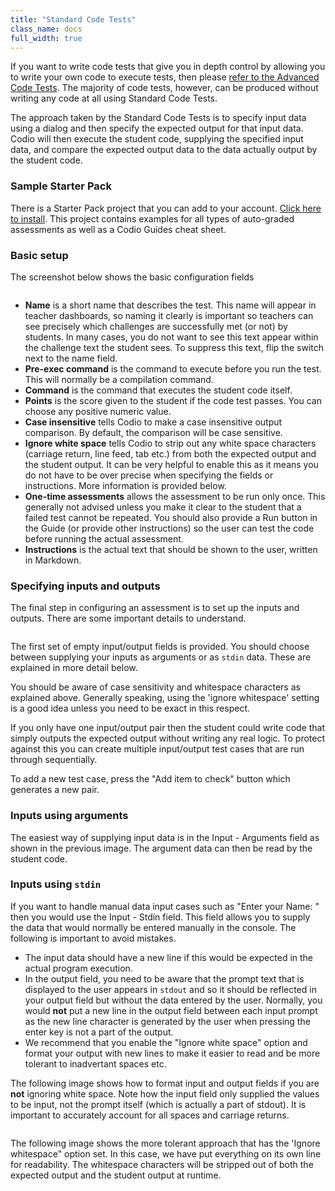 ```yaml
---
title: "Standard Code Tests"
class_name: docs
full_width: true
---
```


If you want to write code tests that give you in depth control by allowing you to write your own code to execute tests, then please [refer to the Advanced Code Tests](/docs/content/authoring/assessments/assessments-code-tests/). The majority of code tests, however, can be produced without writing any code at all using Standard Code Tests.

The approach taken by the Standard Code Tests is to specify input data using a dialog and then specify the expected output for that input data. Codio will then execute the student code, supplying the specified input data, and compare the expected output data to the data actually output by the student code.

### Sample Starter Pack
There is a Starter Pack project that you can add to your account. [Click here to install](https://codio.com/home/starter-packs/cc68d38b-b0ea-4825-9814-46a3594c2b11/). This project contains examples for all types of auto-graded assessments as well as a Codio Guides cheat sheet.

### Basic setup
The screenshot below shows the basic configuration fields

<img alt="" src="/img/docs/guides/std-assessment-1.png" class="simple"/>

- **Name** is a short name that describes the test. This name will appear in teacher dashboards, so naming it clearly is important so teachers can see precisely which challenges are successfully met (or not) by students. In many cases, you do not want to see this text appear within the challenge text the student sees. To suppress this text, flip the switch next to the name field.
- **Pre-exec command** is the command to execute before you run the test. This will normally be a compilation command.
- **Command** is the command that executes the student code itself.
- **Points** is the score given to the student if the code test passes. You can choose any positive numeric value.
- **Case insensitive** tells Codio to make a case insensitive output comparison. By default, the comparison will be case sensitive.
- **Ignore white space** tells Codio to strip out any white space characters (carriage return, line feed, tab etc.) from both the expected output and the student output. It can be very helpful to enable this as it means you do not have to be over precise when specifying the fields or instructions. More information is provided below.
- **One-time assessments** allows the assessment to be run only once. This generally not advised unless you make it clear to the student that a failed test cannot be repeated. You should also provide a Run button in the Guide (or provide other instructions) so the user can test the code before running the actual assessment.
- **Instructions** is the actual text that should be shown to the user, written in Markdown.

### Specifying inputs and outputs
The final step in configuring an assessment is to set up the inputs and outputs. There are some important details to understand.

<img alt="" src="/img/docs/guides/std-assessment-args.png" class="simple"/>

The first set of empty input/output fields is provided. You should choose between supplying your inputs as arguments or as `stdin` data. These are explained in more detail below. 

You should be aware of case sensitivity and whitespace characters as explained above. Generally speaking, using the 'ignore whitespace' setting is a good idea unless you need to be exact in this respect. 

If you only have one input/output pair then the student could write code that simply outputs the expected output without writing any real logic. To protect against this you can create multiple input/output test cases that are run through sequentially. 

To add a new test case, press the "Add item to check" button which generates a new pair.


### Inputs using arguments
The easiest way of supplying input data is in the Input - Arguments field as shown in the previous image. The argument data can then be read by the student code.

### Inputs using `stdin`
If you want to handle manual data input cases such as "Enter your Name: " then you would use the Input - Stdin field. This field allows you to supply the data that would normally be entered manually in the console. The following is important to avoid mistakes.

- The input data should have a new line if this would be expected in the actual program execution.
- In the output field, you need to be aware that the prompt text that is displayed to the user appears in `stdout` and so it should be reflected in your output field but without the data entered by the user. Normally, you would **not** put a new line in the output field between each input prompt as the new line character is generated by the user when pressing the enter key is not a part of the output.
- We recommend that you enable the "Ignore white space" option and format your output with new lines to make it easier to read and be more tolerant to inadvertant spaces etc.

The following image shows how to format input and output fields if you are **not** ignoring white space. Note how the input field only supplied the values to be input, not the prompt itself (which is actually a part of stdout). It is important to accurately account for all spaces and carriage returns.

<img alt="" src="/img/docs/guides/std-assessment-stdin.png" class="simple"/>

The following image shows the more tolerant approach that has the 'Ignore whitespace" option set. In this case, we have put everything on its own line for readability. The whitespace characters will be stripped out of both the expected output and the student output at runtime.

<img alt="" src="/img/docs/guides/std-assessment-stdin-ignore.png" class="simple"/>

